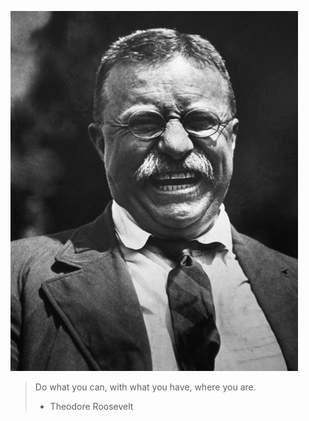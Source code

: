![T. Roosevelt](Teddy.jpg)

> Do what you can, with what you have, where you are.
> - Theodore Roosevelt
